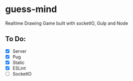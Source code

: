# guess-mind

Realtime Drawing Game built with socketIO, Gulp and Node


## To Do:

- [x] Server
- [x] Pug
- [x] Static
- [x] ESLint
- [ ] SocketIO

